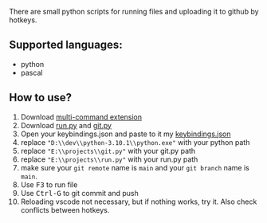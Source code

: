 There are small python scripts for running files
and uploading it to github by hotkeys.

## Supported languages:
- python
- pascal


## How to use?

1. Download [multi-command extension](https://marketplace.visualstudio.com/items?itemName=ryuta46.multi-command)
0. Download [run.py](run.py)
and [git.py](../git.py)
0. Open your keybindings.json and paste to it my
[keybindings.json](keybindings.json)
0. replace `"D:\\dev\\python-3.10.1\\python.exe"`
with your python path
0. replace `"E:\\projects\\git.py"`
with your  git.py path
0. replace `"E:\\projects\\run.py"`
with your  run.py path
0. make sure your `git remote` name is `main` and
your `git branch` name is `main`.
0. Use <kbd>F3</kbd> to run file
0. Use <kbd>Ctrl-G</kbd> to git commit and push
0. Reloading vscode not necessary,
but if nothing works, try it.
Also check conflicts between hotkeys.

